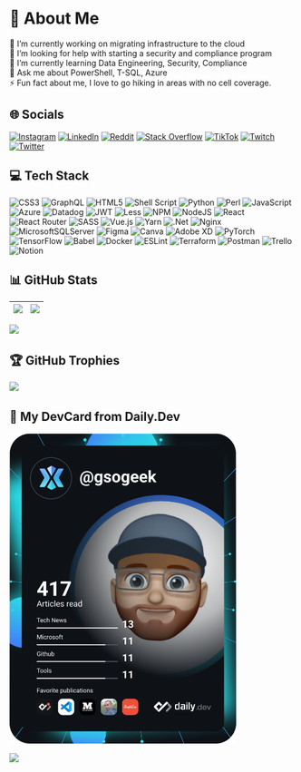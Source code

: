 # 💫 About Me

🔭 I’m currently working on migrating infrastructure to the cloud  
🤝 I’m looking for help with starting a security and compliance program  
🌱 I’m currently learning Data Engineering, Security, Compliance  
💬 Ask me about PowerShell, T-SQL, Azure  
⚡ Fun fact about me, I love to go hiking in areas with no cell coverage.

## 🌐 Socials

[![Instagram](https://img.shields.io/badge/Instagram-%23E4405F.svg?logo=Instagram&logoColor=white)](https://instagram.com/RangerMattNC)
[![LinkedIn](https://img.shields.io/badge/LinkedIn-%230077B5.svg?logo=linkedin&logoColor=white)](https://linkedin.com/in/gsogeek)
[![Reddit](https://img.shields.io/badge/Reddit-%23FF4500.svg?logo=Reddit&logoColor=white)](https://reddit.com/user/gsogeek)
[![Stack Overflow](https://img.shields.io/badge/-Stackoverflow-FE7A16?logo=stack-overflow&logoColor=white)](https://stackoverflow.com/users/gsogeek)
[![TikTok](https://img.shields.io/badge/TikTok-%23000000.svg?logo=TikTok&logoColor=white)](https://tiktok.com/@rangermatt)
[![Twitch](https://img.shields.io/badge/Twitch-%239146FF.svg?logo=Twitch&logoColor=white)](https://twitch.tv/gsogeek)
[![Twitter](https://img.shields.io/badge/Twitter-%231DA1F2.svg?logo=Twitter&logoColor=white)](https://twitter.com/gsogeek)

## 💻 Tech Stack

![CSS3](https://img.shields.io/badge/css3-%231572B6.svg?style=for-the-badge&logo=css3&logoColor=white)
![GraphQL](https://img.shields.io/badge/-GraphQL-E10098?style=for-the-badge&logo=graphql&logoColor=white)
![HTML5](https://img.shields.io/badge/html5-%23E34F26.svg?style=for-the-badge&logo=html5&logoColor=white)
![Shell Script](https://img.shields.io/badge/shell_script-%23121011.svg?style=for-the-badge&logo=gnu-bash&logoColor=white)
![Python](https://img.shields.io/badge/python-3670A0?style=for-the-badge&logo=python&logoColor=ffdd54)
![Perl](https://img.shields.io/badge/perl-%2339457E.svg?style=for-the-badge&logo=perl&logoColor=white)
![JavaScript](https://img.shields.io/badge/javascript-%23323330.svg?style=for-the-badge&logo=javascript&logoColor=%23F7DF1E)
![Azure](https://img.shields.io/badge/azure-%230072C6.svg?style=for-the-badge&logo=azure-devops&logoColor=white)
![Datadog](https://img.shields.io/badge/datadog-%23632CA6.svg?style=for-the-badge&logo=datadog&logoColor=white)
![JWT](https://img.shields.io/badge/JWT-black?style=for-the-badge&logo=JSON%20web%20tokens)
![Less](https://img.shields.io/badge/less-2B4C80?style=for-the-badge&logo=less&logoColor=white)
![NPM](https://img.shields.io/badge/NPM-%23000000.svg?style=for-the-badge&logo=npm&logoColor=white)
![NodeJS](https://img.shields.io/badge/node.js-6DA55F?style=for-the-badge&logo=node.js&logoColor=white)
![React](https://img.shields.io/badge/react-%2320232a.svg?style=for-the-badge&logo=react&logoColor=%2361DAFB)
![React Router](https://img.shields.io/badge/React_Router-CA4245?style=for-the-badge&logo=react-router&logoColor=white)
![SASS](https://img.shields.io/badge/SASS-hotpink.svg?style=for-the-badge&logo=SASS&logoColor=white)
![Vue.js](https://img.shields.io/badge/vuejs-%2335495e.svg?style=for-the-badge&logo=vuedotjs&logoColor=%234FC08D)
![Yarn](https://img.shields.io/badge/yarn-%232C8EBB.svg?style=for-the-badge&logo=yarn&logoColor=white)
![.Net](https://img.shields.io/badge/.NET-5C2D91?style=for-the-badge&logo=.net&logoColor=white)
![Nginx](https://img.shields.io/badge/nginx-%23009639.svg?style=for-the-badge&logo=nginx&logoColor=white)
![MicrosoftSQLServer](https://img.shields.io/badge/Microsoft%20SQL%20Sever-CC2927?style=for-the-badge&logo=microsoft%20sql%20server&logoColor=white)
![Figma](https://img.shields.io/badge/figma-%23F24E1E.svg?style=for-the-badge&logo=figma&logoColor=white)
![Canva](https://img.shields.io/badge/Canva-%2300C4CC.svg?style=for-the-badge&logo=Canva&logoColor=white)
![Adobe XD](https://img.shields.io/badge/Adobe%20XD-470137?style=for-the-badge&logo=Adobe%20XD&logoColor=#FF61F6)
![PyTorch](https://img.shields.io/badge/PyTorch-%23EE4C2C.svg?style=for-the-badge&logo=PyTorch&logoColor=white)
![TensorFlow](https://img.shields.io/badge/TensorFlow-%23FF6F00.svg?style=for-the-badge&logo=TensorFlow&logoColor=white)
![Babel](https://img.shields.io/badge/Babel-F9DC3e?style=for-the-badge&logo=babel&logoColor=black)
![Docker](https://img.shields.io/badge/docker-%230db7ed.svg?style=for-the-badge&logo=docker&logoColor=white)
![ESLint](https://img.shields.io/badge/ESLint-4B3263?style=for-the-badge&logo=eslint&logoColor=white)
![Terraform](https://img.shields.io/badge/terraform-%235835CC.svg?style=for-the-badge&logo=terraform&logoColor=white)
![Postman](https://img.shields.io/badge/Postman-FF6C37?style=for-the-badge&logo=postman&logoColor=white)
![Trello](https://img.shields.io/badge/Trello-%23026AA7.svg?style=for-the-badge&logo=Trello&logoColor=white)
![Notion](https://img.shields.io/badge/Notion-%23000000.svg?style=for-the-badge&logo=notion&logoColor=white)

## 📊 GitHub Stats

| ![](https://github-readme-stats.vercel.app/api?username=gsogeek&theme=default&hide_border=false&include_all_commits=true&count_private=true) | ![](https://github-readme-streak-stats.herokuapp.com/?user=gsogeek&theme=default&hide_border=false) |
|----------------------------------------------------------------------------------------------------------------------------------------------|-----------------------------------------------------------------------------------------------------|
![](https://github-readme-stats.vercel.app/api/top-langs/?username=gsogeek&theme=default&hide_border=false&include_all_commits=true&count_private=true&layout=compact)  

## 🏆 GitHub Trophies

![](https://github-profile-trophy.vercel.app/?username=gsogeek&theme=radical&no-frame=false&no-bg=true&margin-w=4)

## 📰 My DevCard from Daily.Dev

<a href="https://app.daily.dev/DailyDevTips"><img src="https://github.com/gsogeek/gsogeek/blob/main/devcard.svg" width="400" alt="Matt B's's Dev Card"/></a>

[![](https://visitcount.itsvg.in/api?id=gsogeek&icon=0&color=0)](https://visitcount.itsvg.in)

<!-- Proudly created with GPRM ( https://gprm.itsvg.in ) -->
